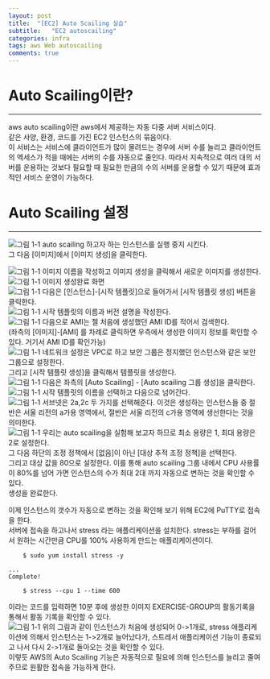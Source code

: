 ```yaml
---
layout: post
title:  "[EC2] Auto Scailing 실습"
subtitle:   "EC2 autoscailing"
categories: infra
tags: aws Web autoscailing
comments: true
---
```


# Auto Scailing이란?
---
aws auto scailing이란 aws에서 제공하는 자동 다중 서버 서비스이다.   
같은 사양, 환경, 코드를 가진 EC2 인스턴스의 묶음이다.  
이 서비스는 서비스에 클라이언트가 많이 몰려드는 경우에 서버 수를 늘리고 클라이언트의 엑세스가 적을 때에는 서버의 수를 자동으로 줄인다. 따라서 지속적으로 여러 대의 서버를 운용하는 것보다 필요할 때 필요한 만큼의 수의 서버를 운용할 수 있기 때문에 효과적인 서비스 운영이 가능하다.  
  
# Auto Scailing 설정
---
  ![그림 1-1](http://jin-hw.github.io/assets/img/aws/2020-09-14/1-1.PNG)
auto scailing 하고자 하는 인스턴스를 실행 중지 시킨다.  
그 다음 [이미지]에서 [이미지 생성]을 클릭한다.  

  ![그림 1-1](http://jin-hw.github.io/assets/img/aws/2020-09-14/1-2.PNG)
이미지 이름을 작성하고 이미지 생성을 클릭해서 새로운 이미지를 생성한다.  
  ![그림 1-1](http://jin-hw.github.io/assets/img/aws/2020-09-14/1-3.PNG)
이미지 생성완료 화면  
  ![그림 1-1](http://jin-hw.github.io/assets/img/aws/2020-09-14/1-4.PNG)
다음은 [인스턴스]-[시작 템플릿]으로 들어가서 [시작 템플릿 생성] 버튼을 클릭한다.  
  ![그림 1-1](http://jin-hw.github.io/assets/img/aws/2020-09-14/1-5.PNG)
시작 템플릿의 이름과 버전 설명을 작성한다.  
  ![그림 1-1](http://jin-hw.github.io/assets/img/aws/2020-09-14/1-6.PNG)
다음으로 AMI는 젤 처음에 생성했던 AMI ID를 적어서 검색한다.  
(좌측의 [이미지]-[AMI] 를 차례로 클릭하면 우측에서 생성한 이미지 정보를 확인할 수 있다. 거기서 AMI ID를 확인가능)  
  ![그림 1-1](http://jin-hw.github.io/assets/img/aws/2020-09-14/1-7.PNG)
네트워크 설정은 VPC로 하고 보안 그룹은 정지했던 인스턴스와 같은 보안그룹으로 설정한다.  
그리고 [시작 템플릿 생성]을 클릭해서 템플릿을 생성한다.    
  ![그림 1-1](http://jin-hw.github.io/assets/img/aws/2020-09-14/1-8.PNG)
다음은 좌측의 [Auto Scailing] - [Auto scailing 그룹 생성]을 클릭한다.   
  ![그림 1-1](http://jin-hw.github.io/assets/img/aws/2020-09-14/1-9.PNG)
시작 템플릿의 이름을 선택하고 다음으로 넘어간다.  
  ![그림 1-1](http://jin-hw.github.io/assets/img/aws/2020-09-14/1-10.PNG)
서브넷은 2a,2c 두 가지를 선택해준다. 이것은 생성하는 인스턴스들 중 절반은 서울 리전의 a가용 영역에서, 절반은 서울 리전의 c가용 영역에 생선한다는 것을 의미한다.  
  ![그림 1-1](http://jin-hw.github.io/assets/img/aws/2020-09-14/1-1.PNG)
우리는 auto scailing을 실험해 보고자 하므로 최소 용량은 1, 최대 용량은 2로 설정한다.  
그 다음 하단의 조정 정책에서 [없음]이 아닌 [대상 추적 조정 정책]을 선택한다.  
그리고 대상 값을 80으로 설정한다. 이를 통해 auto scailing 그룹 내에서 CPU 사용률이 80%를 넘어 가면 인스턴스의 수가 최대 2대 까지 자동으로 변하는 것을 확인할 수 있다.  
생성을 완료한다.  
  
이제 인스턴스의 갯수가 자동으로 변하는 것을 확인해 보기 위해 EC2에 PuTTY로 접속을 한다.  
서버에 접속을 하고나서 stress 라는 애플리케이션을 설치한다. stress는 부하를 걸어서 원하는 시간만큼 CPU를 100% 사용하게 만드는 애플리케이션이다.  
```git
	$ sudo yum install stress -y

...
Complete!

	$ stress --cpu 1 --time 600
```
이라는 코드를 입력하면 10분 후에 생성한 이미지 EXERCISE-GROUP의 활동기록을 통해서 활동 기록을 확인할 수 있다.  
  ![그림 1-1](http://jin-hw.github.io/assets/img/aws/2020-09-14/1-12.PNG)
위의 그림과 같이 인스턴스가 처음에 생성되어 0->1개로, stress 애플리케이션에 의해서 인스턴스는 1->2개로 늘어났다가, 스트레서 애플리케이션 기능이 종료되고 나서 다시 2->1개로 돌아오는 것을 확인할 수 있다.  
이렇듯 AWS의 Auto Scailing 기능은 자동적으로 필요에 의해 인스턴스를 늘리고 줄여주므로 원활한 접속을 가능하게 한다.  